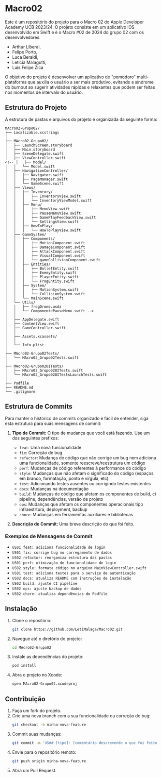 # Macro02

Este é um repositório do projeto para o Macro 02 do Apple Developer Academy UCB 2023/24. O projeto consiste em um aplicativo iOS desenvolvido em Swift e é o Macro #02 de 2024 do grupo 02 com os desenvolvedores:
- Arthur Liberal,
- Felipe Porto,
- Luca Beraldi,
- Letícia Malagutti,
- Luis Felipe Zica

O objetivo do projeto é desenvolver um aplicativo de "pomodoro" multi-plataforma que auxilia o usuário a ser mais produtivo, evitando a síndrome do burnout ao sugerir atividades rápidas e relaxantes que podem ser feitas nos momentos de intervalo do usuário.

## Estrutura do Projeto

A estrutura de pastas e arquivos do projeto é organizada da seguinte forma:

```
MAcro02-Grupo02/
├── Localizable.xcstrings
│
├── MAcro02-Grupo02/
│   ├── LaunchScreen.storyboard
│   ├── Main.storyboard
│   ├── SceneDelegate.swift
│   ├── ViewController.swift
<!-- │   ├── Model/
│   │   └── Model.swift
│   ├── NavigationController/
│   │   ├── Navigator.swift
│   │   ├── PageManager.swift
│   │   └── GameScene.swift
│   ├── Views/
│   │   ├── Inventory/
│   │   │   ├── InventoryView.swift
│   │   │   └── InventoryViewModel.swift
│   │   ├── Menu/
│   │   │   ├── MenuView.swift
│   │   │   ├── PauseMenuView.swift
│   │   │   ├── GamePlayFeedbackView.swift
│   │   │   └── SettingsView.swift
│   │   ├── HowToPlay/
│   │   │   └── HowToPlayView.swift
│   ├── GameSystem/
│   │   ├── Components/
│   │   │   ├── MotionComponent.swift
│   │   │   ├── DamageComponent.swift
│   │   │   ├── AttackComponent.swift
│   │   │   ├── VisualComponent.swift
│   │   │   └── gameCollisionComponent.swift
│   │   ├── Entities/
│   │   │   ├── BulletEntity.swift
│   │   │   ├── EnemyEntity.swift
│   │   │   ├── PlayerEntity.swift
│   │   │   └── FrogEntity.swift
│   │   ├── System/
│   │   │   ├── MotionSystem.swift
│   │   │   └── CollisionSystem.swift
│   │   └── MainScene.swift
│   └── Utils/
│   │   ├── frogDrone.usdz
│   │   └── ComponentePauseMenu.swift -->
│   │
│   ├── AppDelegate.swift
│   ├── ContentView.swift
│   ├── GameController.swift
│   │
│   ├── Assets.xcassets/
│   │
│   └── Info.plist
│   
├── MAcro02-Grupo02Tests/
│   └── MAcro02_Grupo02Tests.swift
│
├── MAcro02-Grupo02UITests/
│   ├── MAcro02_Grupo02UITests.swift
│   └── MAcro02_Grupo02UITestsLaunchTests.swift
│
├── Podfile
├── README.md
└── .gitignore
```

## Estrutura de Commits

Para manter o histórico de commits organizado e fácil de entender, siga esta estrutura para suas mensagens de commit:

1. **Tipo de Commit:** O tipo de mudança que você está fazendo. Use um dos seguintes prefixos:
    - `feat`: Uma nova funcionalidade
    - `fix`: Correção de bug
    - `refactor`: Mudança de código que não corrige um bug nem adiciona uma funcionalidade, somente reescreve/reestrutura um código
    - `perf`: Mudanças de código referentes à performance do código
    - `style`: Mudanças que não afetam o significado do código (espaços em branco, formatação, ponto e vírgula, etc)
    - `test`: Adicionando testes ausentes ou corrigindo testes existentes
    - `docs`: Mudanças na documentação
    - `build`: Mudanças de código que afetam os componentes de build, ci pipeline, dependências, versão de projeto
    - `ops`: Mudanças que afetam os componentes operacionais tipo infraestrtura, deployment, backup
    - `chore`: Mudanças em ferramentas auxiliares e bibliotecas

2. **Descrição do Commit:** Uma breve descrição do que foi feito.

### Exemplos de Mensagens de Commit

- `US01 feat: adiciona funcionalidade de login`
- `US01 fix: corrige bug no carregamento de dados`
- `US02 refactor: reorganiza estrutura das pastas`
- `US01 perf: otimização de funcionalidade de login`
- `US02 style: formata código no arquivo MainViewController.swift`
- `US01 test: adiciona testes para o serviço de autenticação`
- `US02 docs: atualiza README com instruções de instalação`
- `US02 build: ajuste CI pipeline`
- `US02 ops: ajuste backup de dados`
- `US02 chore: atualiza dependências do Podfile`

## Instalação

1. Clone o repositório:
    ```bash
    git clone https://github.com/LetiMalaga/Macro02.git
    ```

2. Navegue até o diretório do projeto:
    ```bash
    cd MAcro02-Grupo02
    ```

3. Instale as dependências do projeto:
    ```bash
    pod install
    ```

4. Abra o projeto no Xcode:
    ```bash
    open MAcro02-Grupo02.xcodeproj
    ```

## Contribuição

1. Faça um fork do projeto.
2. Crie uma nova branch com a sua funcionalidade ou correção de bug:
    ```bash
    git checkout -b minha-nova-feature
    ```
3. Commit suas mudanças:
    ```bash
    git commit -m 'US## [tipo]: [comentário descrevendo o que foi feito]'
    ```
4. Envie para o repositório remoto:
    ```bash
    git push origin minha-nova-feature
    ```
5. Abra um Pull Request.
